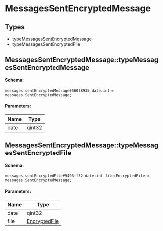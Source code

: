 # MessagesSentEncryptedMessage

## Types

* typeMessagesSentEncryptedMessage
* typeMessagesSentEncryptedFile

## MessagesSentEncryptedMessage::typeMessagesSentEncryptedMessage

#### Schema:

`messages.sentEncryptedMessage#560f8935 date:int = messages.SentEncryptedMessage;`

#### Parameters:

|Name|Type|
|----|----|
|date|qint32|

## MessagesSentEncryptedMessage::typeMessagesSentEncryptedFile

#### Schema:

`messages.sentEncryptedFile#9493ff32 date:int file:EncryptedFile = messages.SentEncryptedMessage;`

#### Parameters:

|Name|Type|
|----|----|
|date|qint32|
|file|[EncryptedFile](encryptedfile.md)|

